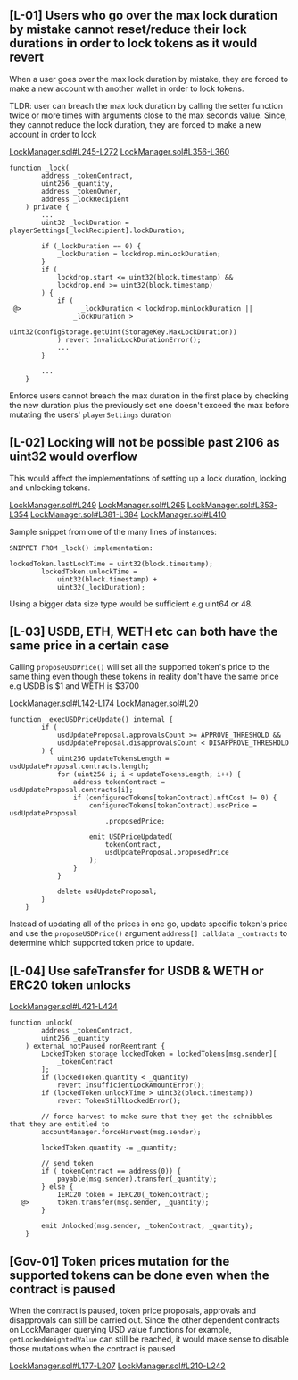 ## [L-01] Users who go over the max lock duration by mistake cannot reset/reduce their lock durations in order to lock tokens as it would revert

When a user goes over the max lock duration by mistake, they are forced to make a new account with another wallet in order to lock tokens. 

TLDR: user can breach the max lock duration by calling the setter function twice or more times with arguments close to the max seconds value. Since, they cannot reduce the lock duration, they are forced to make a new account in order to lock

[LockManager.sol#L245-L272](https://github.com/code-423n4/2024-05-munchables/blob/main/src/managers/LockManager.sol#L245-L272)
[LockManager.sol#L356-L360](https://github.com/code-423n4/2024-05-munchables/blob/main/src/managers/LockManager.sol#L356-L360)

```solidity
function _lock(
        address _tokenContract,
        uint256 _quantity,
        address _tokenOwner,
        address _lockRecipient
    ) private {
        ...
        uint32 _lockDuration = playerSettings[_lockRecipient].lockDuration;

        if (_lockDuration == 0) {
            _lockDuration = lockdrop.minLockDuration;
        }
        if (
            lockdrop.start <= uint32(block.timestamp) &&
            lockdrop.end >= uint32(block.timestamp)
        ) {
            if (
 @>               _lockDuration < lockdrop.minLockDuration ||
                _lockDuration >
                uint32(configStorage.getUint(StorageKey.MaxLockDuration))
            ) revert InvalidLockDurationError();
            ...
        }

        ...
    }
```

Enforce users cannot breach the max duration in the first place by checking the new duration plus the previously set one doesn't exceed the max before mutating the users' `playerSettings` duration

## [L-02] Locking will not be possible past 2106 as uint32 would overflow

This would affect the implementations of setting up a lock duration, locking and unlocking tokens.

[LockManager.sol#L249](https://github.com/code-423n4/2024-05-munchables/blob/main/src/managers/LockManager.sol#L249)
[LockManager.sol#L265](https://github.com/code-423n4/2024-05-munchables/blob/main/src/managers/LockManager.sol#L265)
[LockManager.sol#L353-L354](https://github.com/code-423n4/2024-05-munchables/blob/main/src/managers/LockManager.sol#L353-L354)
[LockManager.sol#L381-L384](https://github.com/code-423n4/2024-05-munchables/blob/main/src/managers/LockManager.sol#L381-L384)
[LockManager.sol#L410](https://github.com/code-423n4/2024-05-munchables/blob/main/src/managers/LockManager.sol#L410)

Sample snippet from one of the many lines of instances:

```solidity
SNIPPET FROM _lock() implementation:

lockedToken.lastLockTime = uint32(block.timestamp);
        lockedToken.unlockTime =
            uint32(block.timestamp) +
            uint32(_lockDuration);
```

Using a bigger data size type would be sufficient e.g uint64 or 48.

## [L-03] USDB, ETH, WETH etc can both have the same price in a certain case

Calling `proposeUSDPrice()` will set all the supported token's price to the same thing even though these tokens in reality don't have the same price e.g USDB is $1 and WETH is $3700

[LockManager.sol#L142-L174](https://github.com/code-423n4/2024-05-munchables/blob/main/src/managers/LockManager.sol#L142-L174)
[LockManager.sol#L20](https://github.com/code-423n4/2024-05-munchables/blob/main/src/managers/LockManager.sol#L203)

```solidity
function _execUSDPriceUpdate() internal {
        if (
            usdUpdateProposal.approvalsCount >= APPROVE_THRESHOLD &&
            usdUpdateProposal.disapprovalsCount < DISAPPROVE_THRESHOLD
        ) {
            uint256 updateTokensLength = usdUpdateProposal.contracts.length;
            for (uint256 i; i < updateTokensLength; i++) {
                address tokenContract = usdUpdateProposal.contracts[i];
                if (configuredTokens[tokenContract].nftCost != 0) {
                    configuredTokens[tokenContract].usdPrice = usdUpdateProposal
                        .proposedPrice;

                    emit USDPriceUpdated(
                        tokenContract,
                        usdUpdateProposal.proposedPrice
                    );
                }
            }

            delete usdUpdateProposal;
        }
    }
```

Instead of updating all of the prices in one go, update specific token's price and use the `proposeUSDPrice()` argument `address[] calldata _contracts` to determine which supported token price to update.

## [L-04] Use safeTransfer for USDB & WETH or ERC20 token unlocks

[LockManager.sol#L421-L424](https://github.com/code-423n4/2024-05-munchables/blob/main/src/managers/LockManager.sol#L421-L424)

```solidity
function unlock(
        address _tokenContract,
        uint256 _quantity
    ) external notPaused nonReentrant {
        LockedToken storage lockedToken = lockedTokens[msg.sender][
            _tokenContract
        ];
        if (lockedToken.quantity < _quantity)
            revert InsufficientLockAmountError();
        if (lockedToken.unlockTime > uint32(block.timestamp))
            revert TokenStillLockedError();

        // force harvest to make sure that they get the schnibbles that they are entitled to
        accountManager.forceHarvest(msg.sender);

        lockedToken.quantity -= _quantity;

        // send token
        if (_tokenContract == address(0)) {
            payable(msg.sender).transfer(_quantity);
        } else {
            IERC20 token = IERC20(_tokenContract);
   @>       token.transfer(msg.sender, _quantity);
        }

        emit Unlocked(msg.sender, _tokenContract, _quantity);
    }

```

## [Gov-01] Token prices mutation for the supported tokens can be done even when the contract is paused

When the contract is paused, token price proposals, approvals and disapprovals can still be carried out. Since the other dependent contracts on LockManager querying USD value functions for example, `getLockedWeightedValue` can still be reached, it would make sense to disable those mutations when the contract is paused

 [LockManager.sol#L177-L207](https://github.com/code-423n4/2024-05-munchables/blob/main/src/managers/LockManager.sol#L177-L207)
 [LockManager.sol#L210-L242](https://github.com/code-423n4/2024-05-munchables/blob/main/src/managers/LockManager.sol#L210-L242)